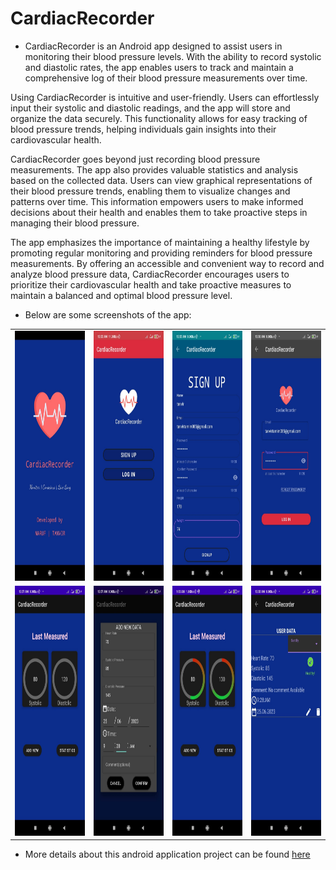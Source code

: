 # CardiacRecorder

* CardiacRecorder is an Android app designed to assist users in monitoring their blood pressure levels. With the ability to record systolic and diastolic rates, the app enables users to track and maintain a comprehensive log of their blood pressure measurements over time.

Using CardiacRecorder is intuitive and user-friendly. Users can effortlessly input their systolic and diastolic readings, and the app will store and organize the data securely. This functionality allows for easy tracking of blood pressure trends, helping individuals gain insights into their cardiovascular health.

CardiacRecorder goes beyond just recording blood pressure measurements. The app also provides valuable statistics and analysis based on the collected data. Users can view graphical representations of their blood pressure trends, enabling them to visualize changes and patterns over time. This information empowers users to make informed decisions about their health and enables them to take proactive steps in managing their blood pressure.

The app emphasizes the importance of maintaining a healthy lifestyle by promoting regular monitoring and providing reminders for blood pressure measurements. By offering an accessible and convenient way to record and analyze blood pressure data, CardiacRecorder encourages users to prioritize their cardiovascular health and take proactive measures to maintain a balanced and optimal blood pressure level.
* Below are some screenshots of the app:

<table>
  <tr> 
  <td><img src = "https://raw.githubusercontent.com/marufnahid/CardiacRecorder/2720e232e168fe5445af73eb21589cda100b37d8/first.jpg" height = "400px" width="200px"/></td>
  <td> <img src = "https://raw.githubusercontent.com/marufnahid/CardiacRecorder/2720e232e168fe5445af73eb21589cda100b37d8/second.jpg" height = "400px" width="200px" /> </td>
  <td><img src = "https://raw.githubusercontent.com/marufnahid/CardiacRecorder/2720e232e168fe5445af73eb21589cda100b37d8/third.jpg" height = "400px" width="200px" /></td>
  <td><img src = "https://raw.githubusercontent.com/marufnahid/CardiacRecorder/2720e232e168fe5445af73eb21589cda100b37d8/forth.jpg" height = "400px" width="200px"/></td>
 
  
  </tr>
  <tr>
  

  
  
  <td><img src = "https://raw.githubusercontent.com/marufnahid/CardiacRecorder/2720e232e168fe5445af73eb21589cda100b37d8/fifth.jpg" height = "400px" width="200px"/></td>
  <td><img src = "https://raw.githubusercontent.com/marufnahid/CardiacRecorder/2720e232e168fe5445af73eb21589cda100b37d8/sixth.jpg" height = "400px" width="200px"/></td>
  <td><img src = "https://raw.githubusercontent.com/marufnahid/CardiacRecorder/2720e232e168fe5445af73eb21589cda100b37d8/seventh.jpg" height = "400px" width="200px"/></td>
    <td><img src = "https://raw.githubusercontent.com/marufnahid/CardiacRecorder/2720e232e168fe5445af73eb21589cda100b37d8/eighth.jpg" height = "400px" width="200px"/></td>

  </tr>

</table>


* More details about this android application project can be found <a href="https://github.com/abrarhasan3/CardiacRecorder/wiki">here</a>

